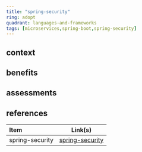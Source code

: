 ```yaml
---
title: "spring-security"
ring: adopt
quadrant: languages-and-frameworks
tags: [microservices,spring-boot,spring-security]
---
```


## context  

## benefits

## assessments  

## references

| Item | Link(s) |
| :--- | ------- |
|  spring-security    |  [spring-security](https://github.com/rock-hu/technology_radar/blob/master/docs/spring-security.md)       |
